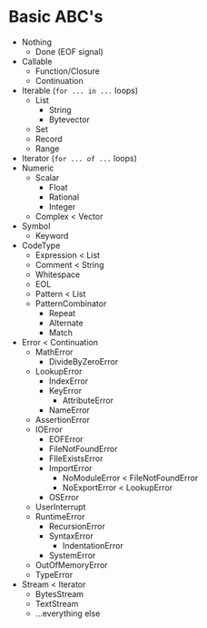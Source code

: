 # Basic ABC's

* Nothing
  * Done (EOF signal)
* Callable
  * Function/Closure
  * Continuation
* Iterable (`for ... in ...` loops)
  * List
    * String
    * Bytevector
  * Set
  * Record
  * Range
* Iterator (`for ... of ...` loops)
* Numeric
  * Scalar
    * Float
    * Rational
    * Integer
  * Complex < Vector
* Symbol
  * Keyword
* CodeType
  * Expression < List
  * Comment < String
  * Whitespace
  * EOL
  * Pattern < List
  * PatternCombinator
    * Repeat
    * Alternate
    * Match
* Error < Continuation
  * MathError
    * DivideByZeroError
  * LookupError
    * IndexError
    * KeyError
      * AttributeError
    * NameError
  * AssertionError
  * IOError
    * EOFError
    * FileNotFoundError
    * FIleExistsError
    * ImportError
      * NoModuleError < FileNotFoundError
      * NoExportError < LookupError
    * OSError
  * UserInterrupt
  * RuntimeError
    * RecursionError
    * SyntaxError
      * IndentationError
    * SystemError
  * OutOfMemoryError
  * TypeError
* Stream < Iterator
  * BytesStream
  * TextStream
  * ...everything else
